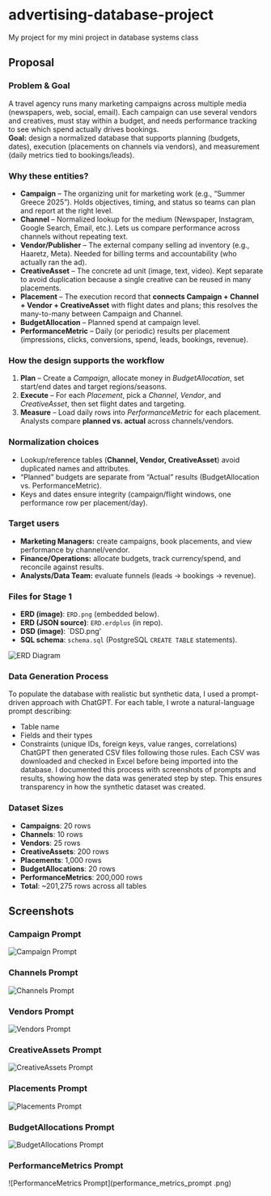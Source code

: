 # advertising-database-project
My project for my mini project in database systems class

## Proposal

### Problem & Goal
A travel agency runs many marketing campaigns across multiple media (newspapers, web, social, email). Each campaign can use several vendors and creatives, must stay within a budget, and needs performance tracking to see which spend actually drives bookings.  
**Goal:** design a normalized database that supports planning (budgets, dates), execution (placements on channels via vendors), and measurement (daily metrics tied to bookings/leads).

### Why these entities?
- **Campaign** – The organizing unit for marketing work (e.g., “Summer Greece 2025”). Holds objectives, timing, and status so teams can plan and report at the right level.
- **Channel** – Normalized lookup for the medium (Newspaper, Instagram, Google Search, Email, etc.). Lets us compare performance across channels without repeating text.
- **Vendor/Publisher** – The external company selling ad inventory (e.g., Haaretz, Meta). Needed for billing terms and accountability (who actually ran the ad).
- **CreativeAsset** – The concrete ad unit (image, text, video). Kept separate to avoid duplication because a single creative can be reused in many placements.
- **Placement** – The execution record that **connects Campaign + Channel + Vendor + CreativeAsset** with flight dates and plans; this resolves the many-to-many between Campaign and Channel.
- **BudgetAllocation** – Planned spend at campaign level.
- **PerformanceMetric** – Daily (or periodic) results per placement (impressions, clicks, conversions, spend, leads, bookings, revenue).

### How the design supports the workflow
1. **Plan** – Create a *Campaign*, allocate money in *BudgetAllocation*, set start/end dates and target regions/seasons.  
2. **Execute** – For each *Placement*, pick a *Channel*, *Vendor*, and *CreativeAsset*, then set flight dates and targeting.  
3. **Measure** – Load daily rows into *PerformanceMetric* for each placement. Analysts compare **planned vs. actual** across channels/vendors.

### Normalization choices
- Lookup/reference tables (**Channel, Vendor, CreativeAsset**) avoid duplicated names and attributes.
- “Planned” budgets are separate from “Actual” results (BudgetAllocation vs. PerformanceMetric).
- Keys and dates ensure integrity (campaign/flight windows, one performance row per placement/day).

### Target users
- **Marketing Managers:** create campaigns, book placements, and view performance by channel/vendor.
- **Finance/Operations:** allocate budgets, track currency/spend, and reconcile against results.
- **Analysts/Data Team:** evaluate funnels (leads → bookings → revenue).

### Files for Stage 1
- **ERD (image)**: `ERD.png` (embedded below).  
- **ERD (JSON source)**: `ERD.erdplus` (in repo).  
- **DSD (image)**: `DSD.png’
- **SQL schema**: `schema.sql` (PostgreSQL `CREATE TABLE` statements).

![ERD Diagram](ERD.png)

### Data Generation Process

To populate the database with realistic but synthetic data, I used a prompt-driven approach with ChatGPT. For each table, I wrote a natural-language prompt describing:
- Table name
- Fields and their types
- Constraints (unique IDs, foreign keys, value ranges, correlations)
ChatGPT then generated CSV files following those rules. Each CSV was downloaded and checked in Excel before being imported into the database.
I documented this process with screenshots of prompts and results, showing how the data was generated step by step. This ensures transparency in how the synthetic dataset was created.

### Dataset Sizes
- **Campaigns**: 20 rows
- **Channels**: 10 rows
- **Vendors**: 25 rows
- **CreativeAssets**: 200 rows
- **Placements**: 1,000 rows
- **BudgetAllocations**: 20 rows
- **PerformanceMetrics**: 200,000 rows
- **Total**: ~201,275 rows across all tables

## Screenshots

### Campaign Prompt
![Campaign Prompt](campaign_prompt.png)

### Channels Prompt
![Channels Prompt](channels_prompt.png)

### Vendors Prompt
![Vendors Prompt](vendors_prompt.png)

### CreativeAssets Prompt
![CreativeAssets Prompt](creative_asset_prompt.png)

### Placements Prompt
![Placements Prompt](placements_prompt_1.png)

### BudgetAllocations Prompt
![BudgetAllocations Prompt](budget_allocations_prompt.png)

### PerformanceMetrics Prompt
![PerformanceMetrics Prompt](performance_metrics_prompt .png)




